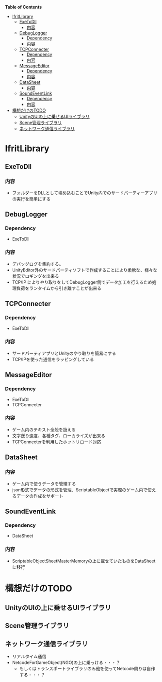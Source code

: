 <!-- START doctoc generated TOC please keep comment here to allow auto update -->
<!-- DON'T EDIT THIS SECTION, INSTEAD RE-RUN doctoc TO UPDATE -->
**Table of Contents**

- [IfritLibrary](#ifritlibrary)
  - [ExeToDll](#exetodll)
    - [内容](#%E5%86%85%E5%AE%B9)
  - [DebugLogger](#debuglogger)
    - [Dependency](#dependency)
    - [内容](#%E5%86%85%E5%AE%B9-1)
  - [TCPConnecter](#tcpconnecter)
    - [Dependency](#dependency-1)
    - [内容](#%E5%86%85%E5%AE%B9-2)
  - [MessageEditor](#messageeditor)
    - [Dependency](#dependency-2)
    - [内容](#%E5%86%85%E5%AE%B9-3)
  - [DataSheet](#datasheet)
    - [内容](#%E5%86%85%E5%AE%B9-4)
  - [SoundEventLink](#soundeventlink)
    - [Dependency](#dependency-3)
    - [内容](#%E5%86%85%E5%AE%B9-5)
- [構想だけのTODO](#%E6%A7%8B%E6%83%B3%E3%81%A0%E3%81%91%E3%81%AEtodo)
  - [UnityのUIの上に乗せるUIライブラリ](#unity%E3%81%AEui%E3%81%AE%E4%B8%8A%E3%81%AB%E4%B9%97%E3%81%9B%E3%82%8Bui%E3%83%A9%E3%82%A4%E3%83%96%E3%83%A9%E3%83%AA)
  - [Scene管理ライブラリ](#scene%E7%AE%A1%E7%90%86%E3%83%A9%E3%82%A4%E3%83%96%E3%83%A9%E3%83%AA)
  - [ネットワーク通信ライブラリ](#%E3%83%8D%E3%83%83%E3%83%88%E3%83%AF%E3%83%BC%E3%82%AF%E9%80%9A%E4%BF%A1%E3%83%A9%E3%82%A4%E3%83%96%E3%83%A9%E3%83%AA)

<!-- END doctoc generated TOC please keep comment here to allow auto update -->

# IfritLibrary

## ExeToDll
### 内容
* フォルダーをDLLとして埋め込むことでUnity内でのサードパーティーアプリの実行を簡単にする

## DebugLogger
### Dependency
* ExeToDll
### 内容
* デバッグログを集約する。
* UnityEditor外のサードパーティソフトで作成することにより柔軟な、様々な状況でロギングを出来る
* TCP/IP によりやり取りをしてDebugLogger側でデータ加工を行えるため処理負荷をランタイムから引き離すことが出来る

## TCPConnecter
### Dependency
* ExeToDll
### 内容
* サードパーティアプリとUnityのやり取りを簡易にする
* TCP/IPを使った通信をラッピングしている

## MessageEditor
### Dependency
* ExeToDll
* TCPConnecter
### 内容
* ゲーム内のテキスト全般を扱える
* 文字送り速度、各種タグ、ローカライズが出来る
* TCPConnecterを利用したホットリロード対応

## DataSheet
### 内容
* ゲーム内で使うデータを管理する
* json形式でデータの形式を管理、ScriptableObjectで実際のゲーム内で使えるデータの作成をサポート

## SoundEventLink
### Dependency
* DataSheet
### 内容
* ScriptableObjectSheetMasterMemoryの上に載せていたものをDataSheetに移行

# 構想だけのTODO
## UnityのUIの上に乗せるUIライブラリ
## Scene管理ライブラリ
## ネットワーク通信ライブラリ
* リアルタイム通信
* NetcodeForGameObject(NGO)の上に乗っける・・・？
  * もしくはトランスポートライブラリのみ他を使ってNetcode周りは自作する・・・？
